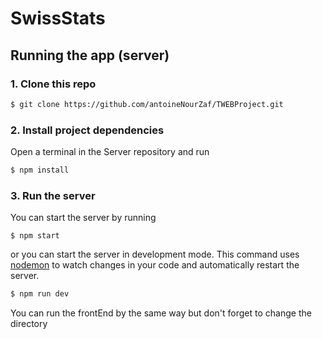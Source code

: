 # SwissStats

## Running the app (server)

### 1. Clone this repo

```sh
$ git clone https://github.com/antoineNourZaf/TWEBProject.git
```

### 2. Install project dependencies
Open a terminal in the Server repository and run

```sh
$ npm install
```
### 3. Run the server

You can start the server by running
```$
$ npm start
```

or you can start the server in development mode. This command uses [nodemon](https://github.com/remy/nodemon) to watch changes in your code and automatically restart the server.
```sh
$ npm run dev
```
You can run the frontEnd by the same way but don't forget to change the directory
